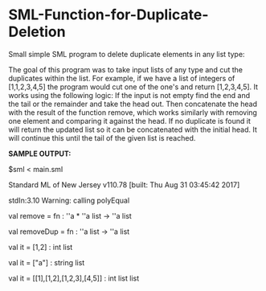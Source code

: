 # SML-Function-for-Duplicate-Deletion
Small simple SML program to delete duplicate elements in any list type:

The goal of this program was to take input lists of any type and cut the duplicates within the list.  For example, if we have a list of integers of [1,1,2,3,4,5] the program would cut one of the one's and return [1,2,3,4,5].  It works using the following logic: If the input is not empty find the end and the tail or the remainder and take the head out.  Then concatenate the head with the result of the function remove, which works similarly with removing one element and comparing it against the head.  If no duplicate is found it will return the updated list so it can be concatenated with the initial head.  It will continue this until the tail of the given list is reached.

**SAMPLE OUTPUT:**

$sml < main.sml

Standard ML of New Jersey v110.78 [built: Thu Aug 31 03:45:42 2017]

stdIn:3.10 Warning: calling polyEqual

val remove = fn : ''a * ''a list -> ''a list

val removeDup = fn : ''a list -> ''a list

val it = [1,2] : int list

val it = ["a"] : string list

val it = [[1],[1,2],[1,2,3],[4,5]] : int list list
